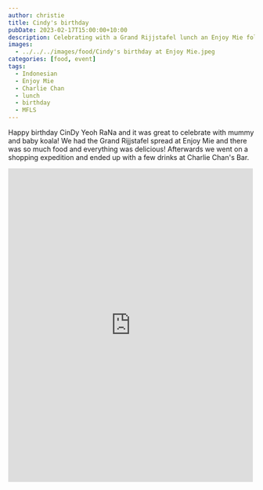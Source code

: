```yaml
---
author: christie
title: Cindy's birthday
pubDate: 2023-02-17T15:00:00+10:00
description: Celebrating with a Grand Rijjstafel lunch an Enjoy Mie followed by drinks at Charlie Chan
images:
  - ../../../images/food/Cindy's birthday at Enjoy Mie.jpeg
categories: [food, event]
tags:
  - Indonesian
  - Enjoy Mie
  - Charlie Chan
  - lunch
  - birthday
  - MFLS
---
```


Happy birthday CinDy Yeoh RaNa and it was great to celebrate with mummy and baby koala! We had the Grand Rijjstafel spread at Enjoy Mie and there was so much food and everything was delicious! Afterwards we went on a shopping expedition and ended up with a few drinks at Charlie Chan's Bar.

<iframe src="https://www.facebook.com/plugins/post.php?href=https%3A%2F%2Fwww.facebook.com%2Fchris1.tham%2Fposts%2Fpfbid02N3rRVq4XPM2h3FQiUaoWUL1Wu3Lfa3cLWUREkVpUshGASxDKDxepgXeqvd2BgkHGl&show_text=true&width=500" width="500" height="640" style="border:none;overflow:hidden" scrolling="no" frameborder="0" allowfullscreen="true" allow="autoplay; clipboard-write; encrypted-media; picture-in-picture; web-share"></iframe>

